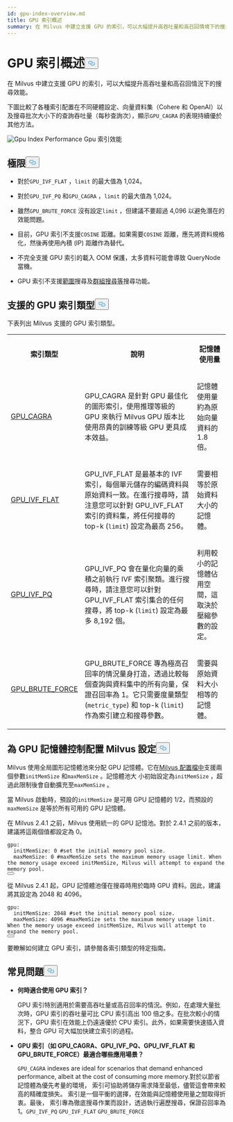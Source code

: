 ```yaml
---
id: gpu-index-overview.md
title: GPU 索引概述
summary: 在 Milvus 中建立支援 GPU 的索引，可以大幅提升高吞吐量和高召回情境下的搜尋效能。
---
```

<h1 id="GPU-Index-Overview" class="common-anchor-header">GPU 索引概述<button data-href="#GPU-Index-Overview" class="anchor-icon" translate="no">
      <svg translate="no"
        aria-hidden="true"
        focusable="false"
        height="20"
        version="1.1"
        viewBox="0 0 16 16"
        width="16"
      >
        <path
          fill="#0092E4"
          fill-rule="evenodd"
          d="M4 9h1v1H4c-1.5 0-3-1.69-3-3.5S2.55 3 4 3h4c1.45 0 3 1.69 3 3.5 0 1.41-.91 2.72-2 3.25V8.59c.58-.45 1-1.27 1-2.09C10 5.22 8.98 4 8 4H4c-.98 0-2 1.22-2 2.5S3 9 4 9zm9-3h-1v1h1c1 0 2 1.22 2 2.5S13.98 12 13 12H9c-.98 0-2-1.22-2-2.5 0-.83.42-1.64 1-2.09V6.25c-1.09.53-2 1.84-2 3.25C6 11.31 7.55 13 9 13h4c1.45 0 3-1.69 3-3.5S14.5 6 13 6z"
        ></path>
      </svg>
    </button></h1><p>在 Milvus 中建立支援 GPU 的索引，可以大幅提升高吞吐量和高召回情況下的搜尋效能。</p>
<p>下圖比較了各種索引配置在不同硬體設定、向量資料集（Cohere 和 OpenAI）以及搜尋批次大小下的查詢吞吐量（每秒查詢次），顯示<code translate="no">GPU_CAGRA</code> 的表現持續優於其他方法。</p>
<p>
  
   <span class="img-wrapper"> <img translate="no" src="/docs/v2.5.x/assets/gpu-index-performance.png" alt="Gpu Index Performance" class="doc-image" id="gpu-index-performance" />
   </span> <span class="img-wrapper"> <span>Gpu 索引效能</span> </span></p>
<h2 id="Limits" class="common-anchor-header">極限<button data-href="#Limits" class="anchor-icon" translate="no">
      <svg translate="no"
        aria-hidden="true"
        focusable="false"
        height="20"
        version="1.1"
        viewBox="0 0 16 16"
        width="16"
      >
        <path
          fill="#0092E4"
          fill-rule="evenodd"
          d="M4 9h1v1H4c-1.5 0-3-1.69-3-3.5S2.55 3 4 3h4c1.45 0 3 1.69 3 3.5 0 1.41-.91 2.72-2 3.25V8.59c.58-.45 1-1.27 1-2.09C10 5.22 8.98 4 8 4H4c-.98 0-2 1.22-2 2.5S3 9 4 9zm9-3h-1v1h1c1 0 2 1.22 2 2.5S13.98 12 13 12H9c-.98 0-2-1.22-2-2.5 0-.83.42-1.64 1-2.09V6.25c-1.09.53-2 1.84-2 3.25C6 11.31 7.55 13 9 13h4c1.45 0 3-1.69 3-3.5S14.5 6 13 6z"
        ></path>
      </svg>
    </button></h2><ul>
<li><p>對於<code translate="no">GPU_IVF_FLAT</code> ，<code translate="no">limit</code> 的最大值為 1,024。</p></li>
<li><p>對於<code translate="no">GPU_IVF_PQ</code> 和<code translate="no">GPU_CAGRA</code> ，<code translate="no">limit</code> 的最大值為 1,024。</p></li>
<li><p>雖然<code translate="no">GPU_BRUTE_FORCE</code> 沒有設定<code translate="no">limit</code> ，但建議不要超過 4,096 以避免潛在的效能問題。</p></li>
<li><p>目前，GPU 索引不支援<code translate="no">COSINE</code> 距離。如果需要<code translate="no">COSINE</code> 距離，應先將資料規格化，然後再使用內積 (IP) 距離作為替代。</p></li>
<li><p>不完全支援 GPU 索引的載入 OOM 保護，太多資料可能會導致 QueryNode 當機。</p></li>
<li><p>GPU 索引不支援<a href="/docs/zh-hant/range-search.md">範圍</a>搜尋及<a href="/docs/zh-hant/grouping-search.md">群組搜尋等</a>搜尋功能。</p></li>
</ul>
<h2 id="Supported-GPU-index-types" class="common-anchor-header">支援的 GPU 索引類型<button data-href="#Supported-GPU-index-types" class="anchor-icon" translate="no">
      <svg translate="no"
        aria-hidden="true"
        focusable="false"
        height="20"
        version="1.1"
        viewBox="0 0 16 16"
        width="16"
      >
        <path
          fill="#0092E4"
          fill-rule="evenodd"
          d="M4 9h1v1H4c-1.5 0-3-1.69-3-3.5S2.55 3 4 3h4c1.45 0 3 1.69 3 3.5 0 1.41-.91 2.72-2 3.25V8.59c.58-.45 1-1.27 1-2.09C10 5.22 8.98 4 8 4H4c-.98 0-2 1.22-2 2.5S3 9 4 9zm9-3h-1v1h1c1 0 2 1.22 2 2.5S13.98 12 13 12H9c-.98 0-2-1.22-2-2.5 0-.83.42-1.64 1-2.09V6.25c-1.09.53-2 1.84-2 3.25C6 11.31 7.55 13 9 13h4c1.45 0 3-1.69 3-3.5S14.5 6 13 6z"
        ></path>
      </svg>
    </button></h2><p>下表列出 Milvus 支援的 GPU 索引類型。</p>
<table>
   <tr>
     <th><p>索引類型</p></th>
     <th><p>說明</p></th>
     <th><p>記憶體使用量</p></th>
   </tr>
   <tr>
     <td><p><a href="/docs/zh-hant/gpu-cagra.md">GPU_CAGRA</a></p></td>
     <td><p>GPU_CAGRA 是針對 GPU 最佳化的圖形索引，使用推理等級的 GPU 來執行 Milvus GPU 版本比使用昂貴的訓練等級 GPU 更具成本效益。</p></td>
     <td><p>記憶體使用量約為原始向量資料的 1.8 倍。</p></td>
   </tr>
   <tr>
     <td><p><a href="/docs/zh-hant/gpu-ivf-flat.md">GPU_IVF_FLAT</a></p></td>
     <td><p>GPU_IVF_FLAT 是最基本的 IVF 索引，每個單元儲存的編碼資料與原始資料一致。在進行搜尋時，請注意您可以針對 GPU_IVF_FLAT 索引的資料集，將任何搜尋的 top-k (<code translate="no">limit</code>) 設定為最高 256。</p></td>
     <td><p>需要相等於原始資料大小的記憶體。</p></td>
   </tr>
   <tr>
     <td><p><a href="/docs/zh-hant/gpu-ivf-pq.md">GPU_IVF_PQ</a></p></td>
     <td><p>GPU_IVF_PQ 會在量化向量的乘積之前執行 IVF 索引聚類。進行搜尋時，請注意您可以針對 GPU_IVF_FLAT 索引集合的任何搜尋，將 top-k (<code translate="no">limit</code>) 設定為最多 8,192 個。</p></td>
     <td><p>利用較小的記憶體佔用空間，這取決於壓縮參數的設定。</p></td>
   </tr>
   <tr>
     <td><p><a href="/docs/zh-hant/gpu-brute-force.md">GPU_BRUTE_FORCE</a></p></td>
     <td><p>GPU_BRUTE_FORCE 專為極高召回率的情況量身打造，透過比較每個查詢與資料集中的所有向量，保證召回率為 1。它只需要度量類型 (<code translate="no">metric_type</code>) 和 top-k (<code translate="no">limit</code>) 作為索引建立和搜尋參數。</p></td>
     <td><p>需要與原始資料大小相等的記憶體。</p></td>
   </tr>
</table>
<h2 id="Configure-Milvus-settings-for-GPU-memory-control" class="common-anchor-header">為 GPU 記憶體控制配置 Milvus 設定<button data-href="#Configure-Milvus-settings-for-GPU-memory-control" class="anchor-icon" translate="no">
      <svg translate="no"
        aria-hidden="true"
        focusable="false"
        height="20"
        version="1.1"
        viewBox="0 0 16 16"
        width="16"
      >
        <path
          fill="#0092E4"
          fill-rule="evenodd"
          d="M4 9h1v1H4c-1.5 0-3-1.69-3-3.5S2.55 3 4 3h4c1.45 0 3 1.69 3 3.5 0 1.41-.91 2.72-2 3.25V8.59c.58-.45 1-1.27 1-2.09C10 5.22 8.98 4 8 4H4c-.98 0-2 1.22-2 2.5S3 9 4 9zm9-3h-1v1h1c1 0 2 1.22 2 2.5S13.98 12 13 12H9c-.98 0-2-1.22-2-2.5 0-.83.42-1.64 1-2.09V6.25c-1.09.53-2 1.84-2 3.25C6 11.31 7.55 13 9 13h4c1.45 0 3-1.69 3-3.5S14.5 6 13 6z"
        ></path>
      </svg>
    </button></h2><p>Milvus 使用全局圖形記憶體池來分配 GPU 記憶體。它在<a href="https://github.com/milvus-io/milvus/blob/master/configs/milvus.yaml#L767-L769">Milvus 配置檔中</a>支援兩個參數<code translate="no">initMemSize</code> 和<code translate="no">maxMemSize</code> 。記憶體池大 小初始設定為<code translate="no">initMemSize</code> ，超過此限制後會自動擴充至<code translate="no">maxMemSize</code> 。</p>
<p>當 Milvus 啟動時，預設的<code translate="no">initMemSize</code> 是可用 GPU 記憶體的 1/2，而預設的<code translate="no">maxMemSize</code> 是等於所有可用的 GPU 記憶體。</p>
<p>在 Milvus 2.4.1 之前，Milvus 使用統一的 GPU 記憶池。對於 2.4.1 之前的版本，建議將這兩個值都設定為 0。</p>
<pre><code translate="no" class="language-plaintext">gpu:
  initMemSize: 0 #set the initial memory pool size.
  maxMemSize: 0 #maxMemSize sets the maximum memory usage limit. When the memory usage exceed initMemSize, Milvus will attempt to expand the memory pool. 
<button class="copy-code-btn"></button></code></pre>
<p>從 Milvus 2.4.1 起，GPU 記憶體池僅在搜尋時用於臨時 GPU 資料。因此，建議將其設定為 2048 和 4096。</p>
<pre><code translate="no" class="language-plaintext">gpu:
  initMemSize: 2048 #set the initial memory pool size.
  maxMemSize: 4096 #maxMemSize sets the maximum memory usage limit. When the memory usage exceed initMemSize, Milvus will attempt to expand the memory pool. 
<button class="copy-code-btn"></button></code></pre>
<p>要瞭解如何建立 GPU 索引，請參閱各索引類型的特定指南。</p>
<h2 id="FAQ" class="common-anchor-header">常見問題<button data-href="#FAQ" class="anchor-icon" translate="no">
      <svg translate="no"
        aria-hidden="true"
        focusable="false"
        height="20"
        version="1.1"
        viewBox="0 0 16 16"
        width="16"
      >
        <path
          fill="#0092E4"
          fill-rule="evenodd"
          d="M4 9h1v1H4c-1.5 0-3-1.69-3-3.5S2.55 3 4 3h4c1.45 0 3 1.69 3 3.5 0 1.41-.91 2.72-2 3.25V8.59c.58-.45 1-1.27 1-2.09C10 5.22 8.98 4 8 4H4c-.98 0-2 1.22-2 2.5S3 9 4 9zm9-3h-1v1h1c1 0 2 1.22 2 2.5S13.98 12 13 12H9c-.98 0-2-1.22-2-2.5 0-.83.42-1.64 1-2.09V6.25c-1.09.53-2 1.84-2 3.25C6 11.31 7.55 13 9 13h4c1.45 0 3-1.69 3-3.5S14.5 6 13 6z"
        ></path>
      </svg>
    </button></h2><ul>
<li><p><strong>何時適合使用 GPU 索引？</strong></p>
<p>GPU 索引特別適用於需要高吞吐量或高召回率的情況。例如，在處理大量批次時，GPU 索引的吞吐量可比 CPU 索引高出 100 倍之多。在批次較小的情況下，GPU 索引在效能上仍遠遠優於 CPU 索引。此外，如果需要快速插入資料，整合 GPU 可大幅加快建立索引的過程。</p></li>
<li><p><strong>GPU 索引（如 GPU_CAGRA、GPU_IVF_PQ、GPU_IVF_FLAT 和 GPU_BRUTE_FORCE）最適合哪些應用場景？</strong></p>
<p><code translate="no">GPU_CAGRA</code> indexes are ideal for scenarios that demand enhanced performance, albeit at the cost of consuming more memory.對於以節省記憶體為優先考量的環境， 索引可協助將儲存需求降至最低，儘管這會帶來較高的精確度損失。 索引是一個平衡的選擇，在效能與記憶體使用量之間取得折衷。最後， 索引專為徹底搜尋作業而設計，透過執行遍歷搜尋，保證召回率為 1。<code translate="no">GPU_IVF_PQ</code> <code translate="no">GPU_IVF_FLAT</code> <code translate="no">GPU_BRUTE_FORCE</code> </p></li>
</ul>

